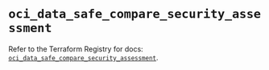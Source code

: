 # `oci_data_safe_compare_security_assessment`

Refer to the Terraform Registry for docs: [`oci_data_safe_compare_security_assessment`](https://registry.terraform.io/providers/hashicorp/oci/7.19.0/docs/resources/data_safe_compare_security_assessment).
